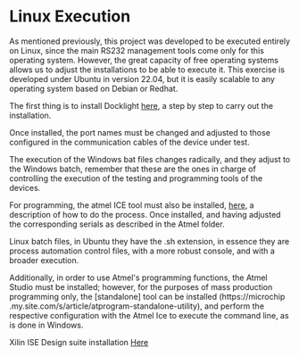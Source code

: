 # Linux Execution

As mentioned previously, this project was developed to be executed entirely on Linux, since the main RS232 management tools come only for this operating system. However, the great capacity of free operating systems allows us to adjust the installations to be able to execute it. This exercise is developed under Ubuntu in version 22.04, but it is easily scalable to any operating system based on Debian or Redhat.

The first thing is to install Docklight [here](https://docklightnews.blogspot.com/2021/03/docklight-on-linux.html), a step by step to carry out the installation.

Once installed, the port names must be changed and adjusted to those configured in the communication cables of the device under test.

The execution of the Windows bat files changes radically, and they adjust to the Windows batch, remember that these are the ones in charge of controlling the execution of the testing and programming tools of the devices.

For programming, the atmel ICE tool must also be installed, [here](https://www.avrfreaks.net/s/topic/a5C3l000000UVaXEAW/t135219), a description of how to do the process. Once installed, and having adjusted the corresponding serials as described in the Atmel folder.

Linux batch files, in Ubuntu they have the .sh extension, in essence they are process automation control files, with a more robust console, and with a broader execution.

Additionally, in order to use Atmel's programming functions, the Atmel Studio must be installed; however, for the purposes of mass production programming only, the [standalone] tool can be installed (https://microchip .my.site.com/s/article/atprogram-standalone-utility), and perform the respective configuration with the Atmel Ice to execute the command line, as is done in Windows.

Xilin ISE Design suite installation [Here](http://dreamrunner.org/blog/2012/09/12/install-xilinx-ise-on-the-ubuntu/)